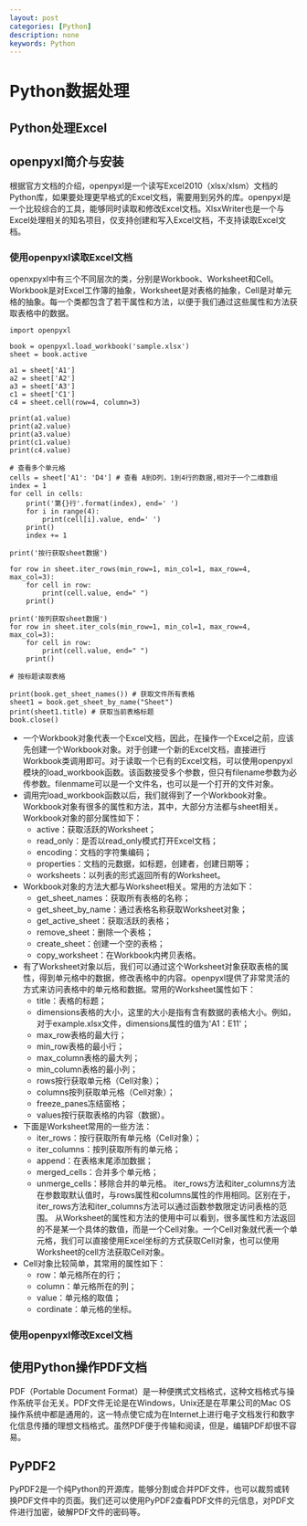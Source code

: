 ```yaml
---
layout: post
categories: [Python]
description: none
keywords: Python
---
```

# Python数据处理


## Python处理Excel

## openpyxl简介与安装
根据官方文档的介绍，openpyxl是一个读写Excel2010（xlsx/xlsm）文档的Python库，如果要处理更早格式的Excel文档，需要用到另外的库。openpyxl是一个比较综合的工具，能够同时读取和修改Excel文档。XlsxWriter也是一个与Excel处理相关的知名项目，仅支持创建和写入Excel文档，不支持读取Excel文档。

### 使用openpyxl读取Excel文档
openxpyxl中有三个不同层次的类，分别是Workbook、Worksheet和Cell。Workbook是对Excel工作簿的抽象，Worksheet是对表格的抽象，Cell是对单元格的抽象。每一个类都包含了若干属性和方法，以便于我们通过这些属性和方法获取表格中的数据。
```shell
import openpyxl

book = openpyxl.load_workbook('sample.xlsx')
sheet = book.active

a1 = sheet['A1']
a2 = sheet['A2']
a3 = sheet['A3']
c1 = sheet['C1']
c4 = sheet.cell(row=4, column=3)

print(a1.value)
print(a2.value)
print(a3.value)
print(c1.value)
print(c4.value)

# 查看多个单元格
cells = sheet['A1': 'D4'] # 查看 A到D列，1到4行的数据,相对于一个二维数组
index = 1
for cell in cells:
    print('第{}行'.format(index), end=' ')
    for i in range(4):
        print(cell[i].value, end=' ')
    print()
    index += 1

print('按行获取sheet数据')

for row in sheet.iter_rows(min_row=1, min_col=1, max_row=4, max_col=3):
    for cell in row:
        print(cell.value, end=" ")
    print()

print('按列获取sheet数据')
for row in sheet.iter_cols(min_row=1, min_col=1, max_row=4, max_col=3):
    for cell in row:
        print(cell.value, end=" ")
    print()

# 按标题读取表格

print(book.get_sheet_names()) # 获取文件所有表格
sheet1 = book.get_sheet_by_name("Sheet")
print(sheet1.title) # 获取当前表格标题
book.close()
```
- 一个Workbook对象代表一个Excel文档，因此，在操作一个Excel之前，应该先创建一个Workbook对象。对于创建一个新的Excel文档，直接进行Workbook类调用即可。对于读取一个已有的Excel文档，可以使用openpyxl模块的load_workbook函数。该函数接受多个参数，但只有filename参数为必传参数。filenmame可以是一个文件名，也可以是一个打开的文件对象。
- 调用完load_workbook函数以后，我们就得到了一个Workbook对象。Workbook对象有很多的属性和方法，其中，大部分方法都与sheet相关。Workbook对象的部分属性如下： 
  - active：获取活跃的Worksheet；
  - read_only：是否以read_only模式打开Excel文档；
  - encoding：文档的字符集编码；
  - properties：文档的元数据，如标题，创建者，创建日期等；
  - worksheets：以列表的形式返回所有的Worksheet。
- Workbook对象的方法大都与Worksheet相关。常用的方法如下：
  - get_sheet_names：获取所有表格的名称；
  - get_sheet_by_name：通过表格名称获取Worksheet对象；
  - get_active_sheet：获取活跃的表格；
  - remove_sheet：删除一个表格；
  - create_sheet：创建一个空的表格；
  - copy_worksheet：在Workbook内拷贝表格。
- 有了Worksheet对象以后，我们可以通过这个Worksheet对象获取表格的属性，得到单元格中的数据，修改表格中的内容。openpyxl提供了非常灵活的方式来访问表格中的单元格和数据。常用的Worksheet属性如下：
  - title：表格的标题；
  - dimensions表格的大小，这里的大小是指有含有数据的表格大小。例如，对于example.xlsx文件，dimensions属性的值为'A1：E11'；
  - max_row表格的最大行；
  - min_row表格的最小行；
  - max_column表格的最大列；
  - min_column表格的最小列；
  - rows按行获取单元格（Cell对象）；
  - columns按列获取单元格（Cell对象）；
  - freeze_panes冻结窗格；
  - values按行获取表格的内容（数据）。  
- 下面是Worksheet常用的一些方法：
  - iter_rows：按行获取所有单元格（Cell对象）；
  - iter_columns：按列获取所有的单元格；
  - append：在表格末尾添加数据；
  - merged_cells：合并多个单元格；
  - unmerge_cells：移除合并的单元格。
iter_rows方法和iter_columns方法在参数取默认值时，与rows属性和columns属性的作用相同。区别在于，iter_rows方法和iter_columns方法可以通过函数参数限定访问表格的范围。
从Worksheet的属性和方法的使用中可以看到，很多属性和方法返回的不是某一个具体的数值，而是一个Cell对象。一个Cell对象就代表一个单元格，我们可以直接使用Excel坐标的方式获取Cell对象，也可以使用Worksheet的cell方法获取Cell对象。
- Cell对象比较简单，其常用的属性如下：
  - row：单元格所在的行；
  - column：单元格所在的列；
  - value：单元格的取值；
  - cordinate：单元格的坐标。


### 使用openpyxl修改Excel文档


## 使用Python操作PDF文档
PDF（Portable Document Format）是一种便携式文档格式，这种文档格式与操作系统平台无关。PDF文件无论是在Windows，Unix还是在苹果公司的Mac OS操作系统中都是通用的，这一特点使它成为在Internet上进行电子文档发行和数字化信息传播的理想文档格式。虽然PDF便于传输和阅读，但是，编辑PDF却很不容易。

## PyPDF2
PyPDF2是一个纯Python的开源库，能够分割或合并PDF文件，也可以裁剪或转换PDF文件中的页面。我们还可以使用PyPDF2查看PDF文件的元信息，对PDF文件进行加密，破解PDF文件的密码等。














